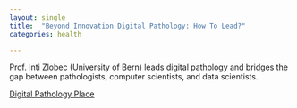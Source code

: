 ```yaml
---
layout: single
title:  "Beyond Innovation Digital Pathology: How To Lead?"
categories: health

---
```

Prof. Inti Zlobec (University of Bern) leads digital pathology and bridges the gap between pathologists, computer scientists, and data scientists. 
 
[Digital Pathology Place](https://digitalpathologyplace.com/podcast/beyond-innovation-how-to-embrace-responsibility-and-leadership-in-digital-pathology-at-a-personal-and-national-level-w-inti-zlobec/)